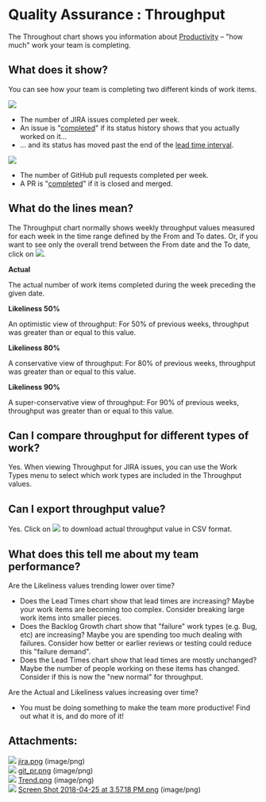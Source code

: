 Quality Assurance : Throughput
==============================

The Throughout chart shows you information about [Productivity](http://focusedobjective.com/team-metrics-right/) – "how much" work your team is completing.

What does it show?
------------------

You can see how your team is completing two different kinds of work items.

![](attachments/87623690/87623546.png)

*   The number of JIRA issues completed per week.
*   An issue is "[completed](Lead-Times_87624456.html#LeadTimes-completed)" if its status history shows that you actually worked on it...
*   ... and its status has moved past the end of the [lead time interval](Lead-Times_87624456.html#LeadTimes-leadTimeInterval).

![](attachments/87623690/87623547.png)

*   The number of GitHub pull requests completed per week.
*   A PR is "[completed](Lead-Times_87624456.html#LeadTimes-completed)" if it is closed and merged.

What do the lines mean?
-----------------------

The Throughput chart normally shows weekly throughput values measured for each week in the time range defined by the From and To dates. 
Or, if you want to see only the overall trend between the From date and the To date, click on ![](attachments/87623690/87625342.png).

**Actual**

The actual number of work items completed during the week preceding the given date.

**Likeliness 50%**

An optimistic view of throughput: For 50% of previous weeks, throughput was greater than or equal to this value.

**Likeliness 80%**

A conservative view of throughput: For 80% of previous weeks, throughput was greater than or equal to this value.

**Likeliness 90%**

A super\-conservative view of throughput: For 90% of previous weeks, throughput was greater than or equal to this value.

Can I compare throughput for different types of work?
-----------------------------------------------------

Yes. When viewing Throughput for JIRA issues, you can use the Work Types menu to select which work types are included in the Throughput values.

Can I export throughput value?
------------------------------

Yes. Click on ![](attachments/87623690/89181844.png) to download actual throughput value in CSV format.

What does this tell me about my team performance?
-------------------------------------------------

Are the Likeliness values trending lower over time?

*   Does the Lead Times chart show that lead times are increasing? Maybe your work items are becoming too complex. Consider breaking large work items into smaller pieces.
*   Does the Backlog Growth chart show that "failure" work types (e.g. Bug, etc) are increasing? Maybe you are spending too much dealing with failures. Consider how better or earlier reviews or testing could reduce this "failure demand".
*   Does the Lead Times chart show that lead times are mostly unchanged? Maybe the number of people working on these items has changed. Consider if this is now the "new normal" for throughput.

Are the Actual and Likeliness values increasing over time?

*   You must be doing something to make the team more productive! Find out what it is, and do more of it!

Attachments:
------------

![](images/icons/bullet_blue.gif) [jira.png](attachments/87623690/87623546.png) (image/png)  
![](images/icons/bullet_blue.gif) [git\_pr.png](attachments/87623690/87623547.png) (image/png)  
![](images/icons/bullet_blue.gif) [Trend.png](attachments/87623690/87625342.png) (image/png)  
![](images/icons/bullet_blue.gif) [Screen Shot 2018\-04\-25 at 3.57.18 PM.png](attachments/87623690/89181844.png) (image/png)  